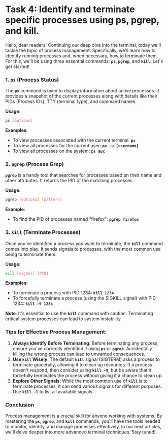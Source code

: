 # Task 4: Identify and terminate specific processes using ps, pgrep, and kill.

Hello, dear readers! Continuing our deep dive into the terminal, today we'll tackle the topic of process management. Specifically, we'll learn how to identify running processes and, when necessary, how to terminate them. For this, we'll be using three essential commands: **`ps`**, **`pgrep`**, and **`kill`**. Let's get started!

### 1. **`ps` (Process Status)**

The **`ps`** command is used to display information about active processes. It provides a snapshot of the current processes along with details like their PIDs (Process IDs), TTY (terminal type), and command names.

**Usage**:

```bash
ps [options]
```

**Examples**:

- To view processes associated with the current terminal: **`ps`**
- To view all processes for the current user: **`ps -u [username]`**
- To view all processes on the system: **`ps aux`**

### 2. **`pgrep` (Process Grep)**

**`pgrep`** is a handy tool that searches for processes based on their name and other attributes. It returns the PID of the matching processes.

**Usage**:

```bash
pgrep [options] [pattern]
```

**Example**:

- To find the PID of processes named "firefox": **`pgrep firefox`**

### 3. **`kill` (Terminate Processes)**

Once you've identified a process you want to terminate, the **`kill`** command comes into play. It sends signals to processes, with the most common use being to terminate them.

**Usage**:

```bash
kill [signal] [PID]
```

**Examples**:

- To terminate a process with PID 1234: **`kill 1234`**
- To forcefully terminate a process (using the SIGKILL signal) with PID 1234: **`kill -9 1234`**

**Note**: It's essential to use the **`kill`** command with caution. Terminating critical system processes can lead to system instability.

### **Tips for Effective Process Management:**

1. **Always Identify Before Terminating**: Before terminating any process, ensure you've correctly identified it using **`ps`** or **`pgrep`**. Accidentally killing the wrong process can lead to unwanted consequences.
2. **Use `kill` Wisely**: The default **`kill`** signal (SIGTERM) asks a process to terminate gracefully, allowing it to clean up resources. If a process doesn't respond, then consider using **`kill -9`**, but be aware that it forcefully terminates the process without giving it a chance to clean up.
3. **Explore Other Signals**: While the most common use of **`kill`** is to terminate processes, it can send various signals for different purposes. Use **`kill -l`** to list all available signals.

### **Conclusion**

Process management is a crucial skill for anyone working with systems. By mastering the **`ps`**, **`pgrep`**, and **`kill`** commands, you'll have the tools needed to monitor, identify, and manage processes effectively. In our next articles, we'll delve deeper into more advanced terminal techniques. Stay tuned!